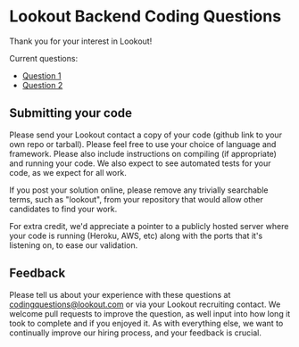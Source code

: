 # Lookout Backend Coding Questions

Thank you for your interest in Lookout!

Current questions:

* [Question 1](QUESTION1.md)
* [Question 2](QUESTION2.md)

## Submitting your code

Please send your Lookout contact a copy of your code (github link to your own repo or tarball). Please feel free to use your choice of language and framework. Please also include instructions on compiling (if appropriate) and running your code. We also expect to see automated tests for your code, as we expect for all work.

If you post your solution online, please remove any trivially searchable terms, such as "lookout", from your repository that would allow other candidates to find your work.

For extra credit, we'd appreciate a pointer to a publicly hosted server where your code is running (Heroku, AWS, etc) along with the ports that it's listening on, to ease our validation.

## Feedback

Please tell us about your experience with these questions at [codingquestions@lookout.com](mailto:codingquestions@lookout.com) or via your Lookout recruiting contact. We welcome pull requests to improve the question, as well input into how long it took to complete and if you enjoyed it. As with everything else, we want to continually improve our hiring process, and your feedback is crucial.
